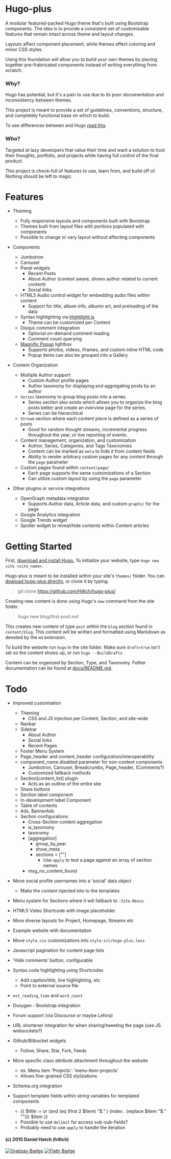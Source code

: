 
# Hugo-plus
A modular featured-packed Hugo theme that's built using Bootstrap components.
The idea is to provide a consistent set of customizable features that remain
intact across theme and layout changes.

Layouts affect component placement, while themes affect coloring and minor
CSS styles.

Using this foundation will allow you to build your own themes by piecing
together pre-frabricated components instead of writing everything from scratch.

### Why?
Hugo has potential, but it's a pain to use due to its poor documentation and
inconsistency between themes.

This project is meant to provide a set of guidelines, conventions, structure,
and completely functional base on which to build.

To see differences between and Hugo [read this](/docs/hugo-vs-hugo-plus.md).

### Who?
Targeted at lazy developers that value their time and want a solution to host
their thoughts, portfolio, and projects while having full control of the final
product.

This project is chock-full of features to use, learn from, and build off of.
Nothing should be left to magic.


# Features
* Theming
	* Fully responsive layouts and components built with Bootstrap
	* Themes built from layout files with portions populated with components
	* Possible to change or vary layout without affecting components

* Components
	* Jumbotron
	* Carousel
	* Panel widgets
		* Recent Posts
		* About Author (context aware, shows author related to current content)
		* Social links
	* HTML5 Audio control widget for embedding audio files within content
		* Support for title, album info, albumn art, and preloading of the data
	* Syntax highlighting via [Hightlight.js](https://highlightjs.org/)
		* Theme can be customized per Content
	* Disqus comment integration
		* Optional on-demand comment loading
		* Comment count querying
	* [Magnific Popup](http://dimsemenov.com/plugins/magnific-popup/) lightbox
		* Supports photos, videos, iframes, and custom inline HTML code
		* Popup items can also be grouped into a Gallery

* Content Organization
	* Mutliple Author support
		* Custom Author profile pages
		* Author taxonomy for displaying and aggregating posts by an author
	* `Series` taxonomy to group blog posts into a series.
		* Series section also exists which allows you to organize the blog posts
			better and create an overview page for the series.
		* Series can be hierarchical
	* `Stream` section where each content piece is defined as a series of posts
		* Good for random thought streams, incremental progress throughout the
			year, or live reporting of events.
	* Content management, organization, and customization
		* Author, Series, Categories, and Tags Taxonomies
		* Content can be marked as `meta` to hide it from content feeds
		* Ability to render arbitrary custom pages for any content through the `page` parameter
	* Custom pages found within `content/page/`
		* Each page supports the same customizations of a Section
		* Can utilize custom layout by using the `page` parameter

* Other plugins or service integrations
	* OpenGraph metadata integration
		* Supports Author data, Article data, and custom `graphic` for the page
	* Google Analytics integration
	* Google Trends widget
	* Spoiler widget to reveal/hide contents within Content articles


# Getting Started
First, [download and install Hugo.](http://gohugo.io/)
To initialize your website, type `hugo new site <site_name>`.

Hugo-plus is meant to be installed within your site's `themes/` folder.
You can [dowload hugo-plus directly](https://github.com/H4tch/hugo-plus/archive/master.zip),
or clone it by typing:
> git clone https://github.com/H4tch/hugo-plus/

Creating new content is done using Hugo's `new` command from the site folder.
> hugo new blog/first-post.md

This creates new content of type `post` within the `blog` *section* found
in `content/blog`.
This content will be written and formatted using Markdown as denoted by the
`md` extension.

To build the website run `hugo` in the site folder. Make sure `draft=true` isn't
set so the content shows up, or run `hugo --BuildDrafts`.

Content can be organized by Section, Type, and Taxonomy.
Futher documentation can be found at [docs/README.md](docs/README.md).


# Todo
* Improved customiation
	* Theming
		* CSS and JS injection per Content, Section, and site-wide
	* Navbar
	* Sidebar
		* About Author
		* Social links
		* Recent Pages
	* Footer Menu System
	* Page_header and content_header configuration/interoperability
	* component_name.disabled parameter for non-content components
		* Jumbotron, Carousel, Breadcrumbs, Page_header, (Comments?)
		* Customized fallback methods
	* Section[content_list] plugin
		* Acts as an outline of the entire site
	* Share buttons
	* Section label component
	* In-development label Component
	* Table of contents
	* Ads, BannerAds
	* Section configurations
		* Cross-Section content aggregation
		* is_taxonomy
		* taxonomy.
		* [aggregation]
			* group_by_year
			* show_meta
			* sections = [""]
				* Use `apply` to test a page against an array of section names
		* msg_no_content_found

* Move social profile usernames into a 'social' data object
	* Make the content injected into to the templates
* Menu system for Sections where it will fallback to `.Site.Menus`
* HTML5 Video Shortcode with image placeholder
* More diverse layouts for Project, Homepage, Streams etc
* Example website with documentation
* Move `style.css` customizations into `style-src/hugo-plus.less`
* Javascript pagination for content page lists
* 'Hide comments' button, configurable
* Syntax code highlighting using Shortcodes
	* Add caption/title, line highlighting, etc
	* Point to external source file
* `est_reading_time` and `word_count`
* Doxygen - Bootstrap integration
* Forum support (via Discourse or maybe Lefora)
* URL shortener integration for when sharing/tweeting the page (use JS websockets?)
* Github/Bitbucket widgets
	* Follow, Share, Star, Fork, Feeds
* More specific class attribute attachment throughout the website
	* ex. Menu item 'Projects': 'menu-item-projects'
	* Allows fine-grained CSS stylizations
* Schema.org integration
* Support template fields within string variables for templated components
	* {{ $title := or (and (eq (first 2 $item) "$." ) (index . (replace $item "$." ""))) $item }}
	* Possible to use `delimit` for access sub-sub-fields?
	* Probably need to use `apply` to handle the iteration

#### (c) 2015 Daniel Hatch (h4tch)

[![Gratipay Badge](http://img.shields.io/gratipay/danielh4tch.svg)](http://gratipay.com/danielh4tch "Support me on Gratipay")
[![Flattr Badge](http://button.flattr.com/flattr-badge-large.png)](http://flattr.com/submit/auto?user_id=h4tch&url=github.com/h4tch/hugo-plus "Flattr this")


